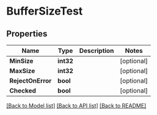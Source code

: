 # BufferSizeTest

## Properties

Name | Type | Description | Notes
------------ | ------------- | ------------- | -------------
**MinSize** | **int32** |  | [optional] 
**MaxSize** | **int32** |  | [optional] 
**RejectOnError** | **bool** |  | [optional] 
**Checked** | **bool** |  | [optional] 

[[Back to Model list]](../README.md#documentation-for-models) [[Back to API list]](../README.md#documentation-for-api-endpoints) [[Back to README]](../README.md)


